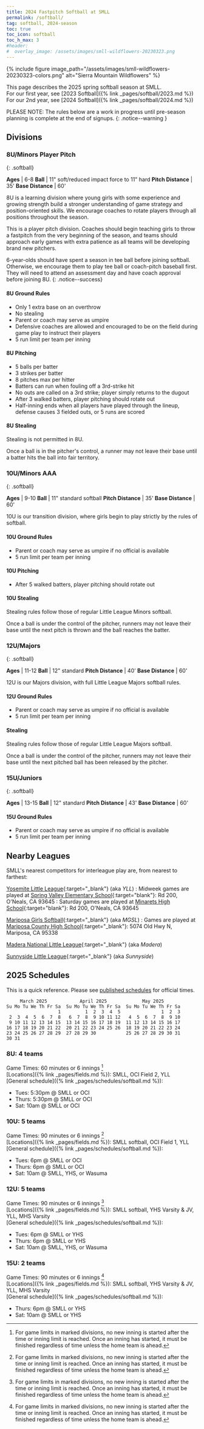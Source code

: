 ```yaml
---
title: 2024 Fastpitch Softball at SMLL
permalink: /softball/
tag: softball, 2024-season
toc: true
toc_icon: softball
toc_h_max: 3
#header:
#  overlay_image: /assets/images/smll-wildflowers-20230323.png
---
```


{% include figure
   image_path="/assets/images/smll-wildflowers-20230323-colors.png"
   alt="Sierra Mountain Wildflowers"
%}

This page describes the 2025 spring softball season at SMLL.\
For our first year, see [2023 Softball]({% link _pages/softball/2023.md %})\
For our 2nd year, see [2024 Softball]({% link _pages/softball/2024.md %})

PLEASE NOTE: The rules below are a work in progress until pre-season planning
is complete at the end of signups.
{: .notice--warning }

## Divisions

### 8U/Minors Player Pitch
{: .softball}

**Ages** | 6-8
**Ball** | 11" soft/reduced impact force to 11" hard
**Pitch Distance** | 35'
**Base Distance**  | 60'

8U is a learning division where young girls with some experience and
growing strength build a stronger understanding of game strategy and
position-oriented skills. We encourage coaches to rotate players through
all positions throughout the season.

This is a player pitch division.  Coaches should begin teaching girls to
throw a fastpitch from the very beginning of the season, and teams should
approach early games with extra patience as all teams will be developing brand
new pitchers.

6-year-olds should have spent a season in tee ball before joining softball.
Otherwise, we encourage them to play tee ball or coach-pitch baseball first.
They will need to attend an assessment day and have coach approval before
joining 8U.
{: .notice--success}

#### 8U Ground Rules

- Only 1 extra base on an overthrow
- No stealing
- Parent or coach may serve as umpire
- Defensive coaches are allowed and encouraged to be on the field during game play
  to instruct their players
- 5 run limit per team per inning

#### 8U Pitching

- 5 balls per batter
- 3 strikes per batter
- 8 pitches max per hitter
- Batters can run when fouling off a 3rd-strike hit
- No outs are called on a 3rd strike; player simply returns to the dugout
- After 3 walked batters, player pitching should rotate out
- Half-inning ends when all players have played through the lineup, defense
  causes 3 fielded outs, or 5 runs are scored

#### 8U Stealing

Stealing is not permitted in 8U.

Once a ball is in the pitcher's control, a runner may not leave their base
until a batter hits the ball into fair territory.


### 10U/Minors AAA
{: .softball}

**Ages** | 9-10
**Ball** | 11" standard softball
**Pitch Distance** | 35'
**Base Distance**  | 60'

10U is our transition division, where girls begin to play strictly by
the rules of softball.

#### 10U Ground Rules

- Parent or coach may serve as umpire if no official is available
- 5 run limit per team per inning

#### 10U Pitching

- After 5 walked batters, player pitching should rotate out

#### 10U Stealing

Stealing rules follow those of regular Little League Minors softball.

Once a ball is under the control of the pitcher, runners may not
leave their base until the next pitch is thrown and the ball reaches
the batter.


### 12U/Majors
{: .softball}

**Ages** | 11-12
**Ball** | 12" standard
**Pitch Distance** | 40'
**Base Distance**  | 60'

12U is our Majors division, with full Little League Majors softball rules.

#### 12U Ground Rules

- Parent or coach may serve as umpire if no official is available
- 5 run limit per team per inning


#### Stealing

Stealing rules follow those of regular Little League Majors softball.

Once a ball is under the control of the pitcher, runners may not leave
their base until the next pitched ball has been released by the pitcher.


### 15U/Juniors
{: .softball}

**Ages** | 13-15
**Ball** | 12" standard
**Pitch Distance** | 43'
**Base Distance**  | 60'

#### 15U Ground Rules

- Parent or coach may serve as umpire if no official is available
- 5 run limit per team per inning


## Nearby Leagues

SMLL's nearest competitors for interleague play are,
from nearest to farthest:

[Yosemite Little League](https://www.yosemitelittleleague.org/){:target="_blank"} (aka _YLL_)
: Midweek games are played at [Spring Valley Elementary School](https://goo.gl/maps/D1vgjQXWMFmPQxxf8){:target="blank"}: Rd 200, O'Neals, CA 93645
: Saturday games are played at [Minarets High School](https://goo.gl/maps/wHmGPXxuiFtgWqDv5){:target="blank"}: Rd 200, O'Neals, CA 93645

[Mariposa Girls Softball](https://mariposagirlssoftball.com/){:target="_blank"} (aka _MGSL_)
: Games are played at [Mariposa County High School](https://goo.gl/maps/vpK4Aya9wA1KXuud8){:target="_blank"}: 5074 Old Hwy N, Mariposa, CA 95338

[Madera National Little League](https://www.maderanational.com/){:target="_blank"} (aka _Madera_)

[Sunnyside Little League](http://www.sunnysidell.org/){:target="_blank"} (aka _Sunnyside_)


## 2025 Schedules

This is a quick reference. Please see
[published schedules](https://www.sierramountainll.com/Default.aspx?tabid=716491)
for official times.

```
     March 2025            April 2025             May 2025
Su Mo Tu We Th Fr Sa  Su Mo Tu We Th Fr Sa  Su Mo Tu We Th Fr Sa
                   1         1  2  3  4  5               1  2  3
 2  3  4  5  6  7  8   6  7  8  9 10 11 12   4  5  6  7  8  9 10
 9 10 11 12 13 14 15  13 14 15 16 17 18 19  11 12 13 14 15 16 17
16 17 18 19 20 21 22  20 21 22 23 24 25 26  18 19 20 21 22 23 24
23 24 25 26 27 28 29  27 28 29 30           25 26 27 28 29 30 31
30 31
```


### 8U: 4 teams

Game Times: 60 minutes or 6 innings [^L]\
[Locations]({% link _pages/fields.md %}): SMLL, OCI Field 2, YLL\
[General schedule]({% link _pages/schedules/softball.md %}):
* Tues: 5:30pm @ SMLL or OCI
* Thurs: 5:30pm @ SMLL or OCI
* Sat: 10am @ SMLL or OCI

### 10U: 5 teams

Game Times: 90 minutes or 6 innings [^L]\
[Locations]({% link _pages/fields.md %}): SMLL softball, OCI Field 1, YLL\
[General schedule]({% link _pages/schedules/softball.md %}):
* Tues: 6pm @ SMLL or OCI
* Thurs: 6pm @ SMLL or OCI
* Sat: 10am @ SMLL, YHS, or Wasuma

### 12U: 5 teams

Game Times: 90 minutes or 6 innings [^L]\
[Locations]({% link _pages/fields.md %}): SMLL softball, YHS Varsity & JV, YLL, MHS Varsity\
[General schedule]({% link _pages/schedules/softball.md %}):
* Tues: 6pm @ SMLL or YHS
* Thurs: 6pm @ SMLL or YHS
* Sat: 10am @ SMLL, YHS, or Wasuma

### 15U: 2 teams

Game Times: 90 minutes or 6 innings [^L]\
[Locations]({% link _pages/fields.md %}): SMLL softball, YHS Varsity & JV, YLL, MHS Varsity\
[General schedule]({% link _pages/schedules/softball.md %}):
* Thurs: 6pm @ SMLL or YHS
* Sat: 10am @ SMLL or YHS


[^R]: Rescheduled game
[^M]: Game hosted at the Mariposa Girls Softball League fields. Times TBD.
[^L]: For game limits in marked divisions, no new inning is started after the
      time or inning limit is reached. Once an inning has started, it must be
      finished regardless of time unless the home team is ahead. 
